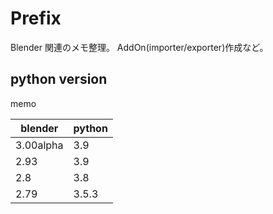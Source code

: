 # Prefix

Blender 関連のメモ整理。
AddOn(importer/exporter)作成など。

## python version

memo

| blender   | python |
|-----------|--------|
| 3.00alpha | 3.9    |
| 2.93      | 3.9    |
| 2.8       | 3.8    |
| 2.79      | 3.5.3  |
